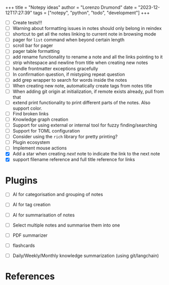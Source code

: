 +++
title = "Notepy ideas"
author = "Lorenzo Drumond"
date = "2023-12-12T17:27:39"
tags = ["notepy",  "python",  "todo",  "development"]
+++



- [ ] Create tests!!!
- [ ] Warning about formatting issues in notes should only belong in reindex
- [ ] shortcut to get all the notes linking to current note in browsing mode
- [ ] pager for `list` command when beyond certain length
- [ ] scroll bar for pager
- [ ] pager table formatting
- [ ] add rename functionality to rename a note and all the links pointing to it
- [ ] strip whitespace and newline from title when creating new notes
- [ ] handle frontmatter exceptions gracefully
- [ ] In confirmation question, if mistyping repeat question
- [ ] add grep wrapper to search for words inside the notes
- [ ] When creating new note, automatically create tags from notes title
- [ ] When adding git origin at initialization, if remote exists already, pull from that
- [ ] extend print functionality to print different parts of the notes. Also support color.
- [ ] Find broken links
- [ ] Knowledge graph creation
- [ ] Support for using external or internal tool for fuzzy finding/searching
- [ ] Support for TOML configuration
- [ ] Consider using the `rich` library for pretty printing?
- [ ] Plugin ecosystem
- [ ] Implement mouse actions
- [x] Add a star when creating _next_ note to indicate the link to the next note
- [x] support filename reference and full title reference for links

# Plugins
- [ ] AI for categorisation and grouping of notes
- [ ] AI for tag creation
- [ ] AI for summarisation of notes
- [ ] Select multiple notes and summarise them into one
- [ ] PDF summarizer
- [ ] flashcards
- [ ] Daily/Weekly/Monthly knowledge summarization (using git/langchain)


# References
